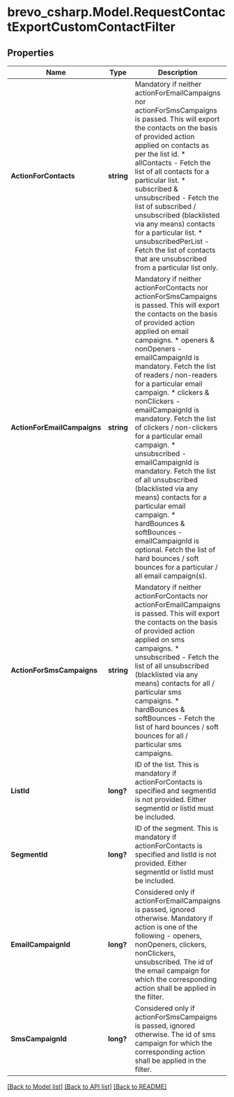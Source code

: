 # brevo_csharp.Model.RequestContactExportCustomContactFilter
## Properties

Name | Type | Description | Notes
------------ | ------------- | ------------- | -------------
**ActionForContacts** | **string** | Mandatory if neither actionForEmailCampaigns nor actionForSmsCampaigns is passed. This will export the contacts on the basis of provided action applied on contacts as per the list id. * allContacts - Fetch the list of all contacts for a particular list. * subscribed &amp; unsubscribed - Fetch the list of subscribed / unsubscribed (blacklisted via any means) contacts for a particular list. * unsubscribedPerList - Fetch the list of contacts that are unsubscribed from a particular list only.  | [optional] 
**ActionForEmailCampaigns** | **string** | Mandatory if neither actionForContacts nor actionForSmsCampaigns is passed. This will export the contacts on the basis of provided action applied on email campaigns. * openers &amp; nonOpeners - emailCampaignId is mandatory. Fetch the list of readers / non-readers for a particular email campaign. * clickers &amp; nonClickers - emailCampaignId is mandatory. Fetch the list of clickers / non-clickers for a particular email campaign. * unsubscribed - emailCampaignId is mandatory. Fetch the list of all unsubscribed (blacklisted via any means) contacts for a particular email campaign. * hardBounces &amp; softBounces - emailCampaignId is optional. Fetch the list of hard bounces / soft bounces for a particular / all email campaign(s).  | [optional] 
**ActionForSmsCampaigns** | **string** | Mandatory if neither actionForContacts nor actionForEmailCampaigns is passed. This will export the contacts on the basis of provided action applied on sms campaigns. * unsubscribed - Fetch the list of all unsubscribed (blacklisted via any means) contacts for all / particular sms campaigns. * hardBounces &amp; softBounces - Fetch the list of hard bounces / soft bounces for all / particular sms campaigns.  | [optional] 
**ListId** | **long?** | ID of the list. This is mandatory if actionForContacts is specified and segmentId is not provided. Either segmentId or listId must be included. | [optional] 
**SegmentId** | **long?** | ID of the segment. This is mandatory if actionForContacts is specified and listId is not provided. Either segmentId or listId must be included.  | [optional] 
**EmailCampaignId** | **long?** | Considered only if actionForEmailCampaigns is passed, ignored otherwise. Mandatory if action is one of the following - openers, nonOpeners, clickers, nonClickers, unsubscribed. The id of the email campaign for which the corresponding action shall be applied in the filter. | [optional] 
**SmsCampaignId** | **long?** | Considered only if actionForSmsCampaigns is passed, ignored otherwise. The id of sms campaign for which the corresponding action shall be applied in the filter. | [optional] 

[[Back to Model list]](../README.md#documentation-for-models) [[Back to API list]](../README.md#documentation-for-api-endpoints) [[Back to README]](../README.md)

